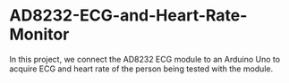 # AD8232-ECG-and-Heart-Rate-Monitor
In this project, we connect the AD8232 ECG module to an Arduino Uno to acquire ECG and heart rate of the person being tested with the module.
